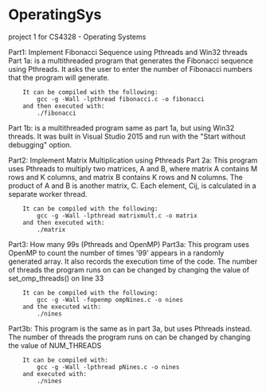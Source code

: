 # OperatingSys
project 1 for CS4328 - Operating Systems

Part1: Implement Fibonacci Sequence using Pthreads and Win32 threads
Part 1a: is a multithreaded program that generates the Fibonacci sequence using Pthreads. It asks the user to enter the number of Fibonacci numbers that the program will generate.

        It can be compiled with the following:
            gcc -g -Wall -lpthread fibonacci.c -o fibonacci
        and then executed with:
            ./fibonacci

Part 1b: is a multithreaded program same as part 1a, but using Win32 threads.
        It was built in Visual Studio 2015 and run with the "Start without debugging" option.

Part2: Implement Matrix Multiplication using Pthreads
Part 2a: This program uses Pthreads to multiply two matrices, A and B, where matrix A contains M rows and K columns, and matrix B contains K rows and N columns. The product of A and B is another matrix, C. Each element, Cij, is calculated in a separate worker thread.

        It can be compiled with the following:
            gcc -g -Wall -lpthread matrixmult.c -o matrix
        and then executed with:
            ./matrix

Part3: How many 99s (Pthreads and OpenMP)
Part3a: This program uses OpenMP to count the number of times '99' appears in a
        randomly generated array. It also records the execution time of the code. The number of threads the program runs on can be changed by changing the value of set_omp_threads() on line 33

        It can be compiled with the following:
            gcc -g -Wall -fopenmp ompNines.c -o nines
        and the executed with:
            ./nines

Part3b: This program is the same as in part 3a, but uses Pthreads instead.
        The number of threads the program runs on can be changed by changing
            the value of NUM_THREADS

        It can be compiled with:
            gcc -g -Wall -lpthread pNines.c -o nines
        and executed with:
            ./nines
